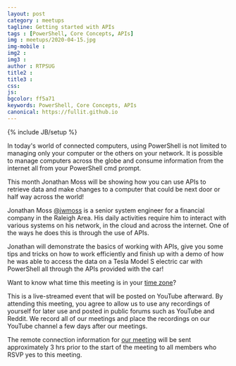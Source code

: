```yaml
---
layout: post
category : meetups
tagline: Getting started with APIs
tags : [PowerShell, Core Concepts, APIs]
img : meetups/2020-04-15.jpg
img-mobile : 
img2 : 
img3 : 
author : RTPSUG
title2 : 
title3 : 
css: 
js: 
bgcolor: ff5a71
keywords: PowerShell, Core Concepts, APIs
canonical: https://fullit.github.io
---
```

{% include JB/setup %}

In today's world of connected computers, using PowerShell is not limited to managing only your computer or the others on your network. It is possible to manage computers across the globe and consume information from the internet all from your PowerShell cmd prompt.

<!--more-->

This month Jonathan Moss will be showing how you can use APIs to retrieve data and make changes to a computer that could be next door or half way across the world!

Jonathan Moss [@jwmoss](https://twitter.com/jwmoss) is a senior system engineer for a financial company in the Raleigh Area. His daily activities require him to interact with various systems on his network, in the cloud and across the internet. One of the ways he does this is through the use of APIs.

Jonathan will demonstrate the basics of working with APIs, give you some tips and tricks on how to work efficiently and finish up with a demo of how he was able to access the data on a Tesla Model S electric car with PowerShell all through the APIs provided with the car!

Want to know what time this meeting is in your [time zone](https://everytimezone.com/s/c898ba97)?

This is a live-streamed event that will be posted on YouTube afterward. By attending this meeting, you agree to allow us to use any recordings of yourself for later use and posted in public forums such as YouTube and Reddit. We record all of our meetings and place the recordings on our YouTube channel a few days after our meetings.

The remote connection information for [our meeting](https://www.meetup.com/Research-Triangle-PowerShell-Users-Group/events/269944787/) will be sent approximately 3 hrs prior to the start of the meeting to all members who RSVP yes to this meeting.

